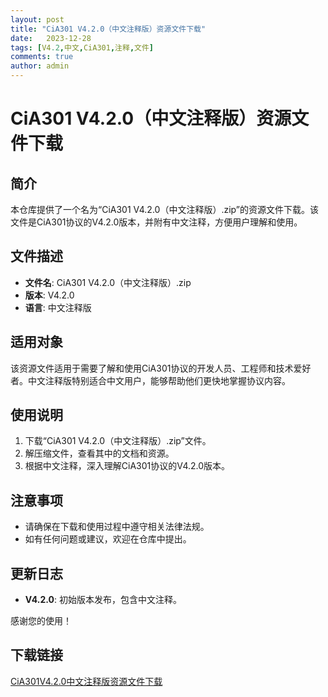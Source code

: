 ```yaml
---
layout: post
title: "CiA301 V4.2.0（中文注释版）资源文件下载"
date:   2023-12-28
tags: [V4.2,中文,CiA301,注释,文件]
comments: true
author: admin
---
```

# CiA301 V4.2.0（中文注释版）资源文件下载

## 简介
本仓库提供了一个名为“CiA301 V4.2.0（中文注释版）.zip”的资源文件下载。该文件是CiA301协议的V4.2.0版本，并附有中文注释，方便用户理解和使用。

## 文件描述
- **文件名**: CiA301 V4.2.0（中文注释版）.zip
- **版本**: V4.2.0
- **语言**: 中文注释版

## 适用对象
该资源文件适用于需要了解和使用CiA301协议的开发人员、工程师和技术爱好者。中文注释版特别适合中文用户，能够帮助他们更快地掌握协议内容。

## 使用说明
1. 下载“CiA301 V4.2.0（中文注释版）.zip”文件。
2. 解压缩文件，查看其中的文档和资源。
3. 根据中文注释，深入理解CiA301协议的V4.2.0版本。

## 注意事项
- 请确保在下载和使用过程中遵守相关法律法规。
- 如有任何问题或建议，欢迎在仓库中提出。

## 更新日志
- **V4.2.0**: 初始版本发布，包含中文注释。

感谢您的使用！

## 下载链接

[CiA301V4.2.0中文注释版资源文件下载](https://pan.quark.cn/s/c72af197381c)